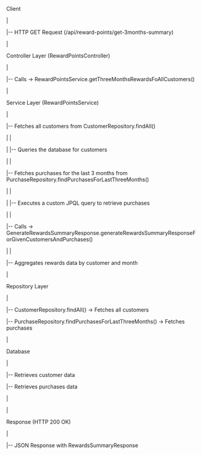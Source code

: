 Client

   |
   
   |-- HTTP GET Request (/api/reward-points/get-3months-summary)
   
   |
   
Controller Layer (RewardPointsController)

   |
   
   |-- Calls -> RewardPointsService.getThreeMonthsRewardsFoAllCustomers()
   
   |
   
Service Layer (RewardPointsService)

   |
   
   |-- Fetches all customers from CustomerRepository.findAll()
   
   |    |
   
   |   |-- Queries the database for customers
   
   |   |
   
   |-- Fetches purchases for the last 3 months from PurchaseRepository.findPurchasesForLastThreeMonths()
   
   |   |
   
   |   |-- Executes a custom JPQL query to retrieve purchases
   
   |   |
   
   |-- Calls -> GenerateRewardsSummaryResponse.generateRewardsSummaryResponseForGivenCustomersAndPurchases()
   
   |   |
   
   |-- Aggregates rewards data by customer and month
   
   |
   
Repository Layer

   |
   
   |-- CustomerRepository.findAll() -> Fetches all customers
   
   |-- PurchaseRepository.findPurchasesForLastThreeMonths() -> Fetches purchases
   
   |
   
Database

   |
   
   |-- Retrieves customer data
   
   |-- Retrieves purchases data
   
   |
   
   |
   
Response (HTTP 200 OK)

   |
   
   |-- JSON Response with RewardsSummaryResponse
